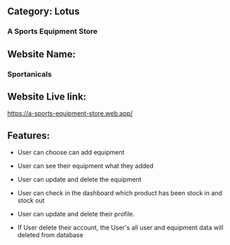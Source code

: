 
## Category: Lotus
### A Sports Equipment Store

## Website Name:
### Sportanicals

## Website Live link:
 <https://a-sports-equipment-store.web.app/>


 ## Features:
 - User can choose can add equipment
 - User can see their equipment what they added
 - User can update and delete the equipment
 
 - User can check in the dashboard which product has been stock in and stock out
 - User can update and delete their profile.
  - If User delete their account, the User's all user and equipment data will deleted from database


   
 

  
